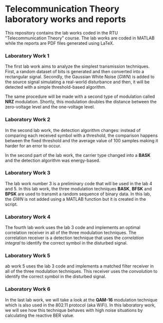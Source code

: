 # Telecommunication Theory laboratory works and reports

This repository contains the lab works coded in the RTU "Telecommunication Theory" course. The lab works are coded in MATLAB while the reports are PDF files generated using LaTeX.

### Laboratory Work 1

The first lab work aims to analyze the simplest transmission techniques. First, a random dataset of bits is generated and then converted into a rectangular signal. Secondly, the Gaussian White Noise (_GWN_) is added to the source signal simulating a real-world disturbance and then, it will be detected with a simple threshold-based algorithm.

The same procedure will be made with a second type of modulation called __NRZ__ modulation. Shortly, this modulation doubles the distance between the zero-voltage level and the one-voltage level.

### Laboratory Work 2

In the second lab work, the detection algorithm changes: instead of comparing each received symbol with a threshold, the comparison happens between the fixed threshold and the average value of 100 samples making it harder for an error to occur.

In the second part of the lab work, the carrier type changed into a __BASK__ and the detection algorithm was energy-based. 

### Laboratory Work 3

The lab work number 3 is a preliminary code that will be used in the lab 4 and 5. In this lab work, the three modulation techniques __BASK__, __BFSK__ and __BPSK__ are used to transmit a random sequence of binary data. In this lab, the _GWN_ is not added using a MATLAB function but it is created in the script.

### Laboratory Work 4

The fourth lab work uses the lab 3 code and implements an optimal correlation receiver in all of the three modulation techniques. The correlation receiver is a detection technique that uses the _correlation integral_ to identify the correct symbol in the disturbed signal.

### Laboratory Work 5

ab work 5 uses the lab 3 code and implements a matched filter receiver in all of the three modulation techniques. This receiver uses the _convolution_ to identify the correct symbol in the disturbed signal.

### Laboratory Work 6

In the last lab work, we will take a look at the __QAM-16__ modulation technique which is also used in the 802.11 protocol (aka WiFi). In this laboratory work, we will see how this technique behaves with high noise situations by calculating the reactive BER value.

